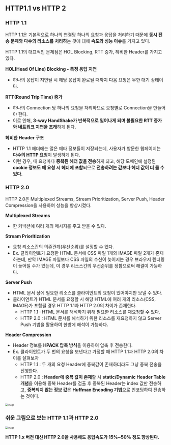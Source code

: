 ## HTTP1.1 vs HTTP 2

### HTTP 1.1

HTTP 1.1은 기본적으로 하나의 연결당 하나의 요청과 응답을 처리하기 때문에 **동시 전송 문제와 다수의 리소스를 처리하**는 것에 대해 **속도와 성능 이슈**를 가지고 있다.

HTTP 1.1의 대표적인 문제점은 HOL Blocking, RTT 증가, 헤비한 Header를 가지고 있다.

**HOL(Head Of Line) Blocking - 특정 응답 지연**

- 하나의 응답이 지연될 시 해당 응답이 완료될 때까지 다음 요청은 무한 대기 상태이다.

**RTT(Round Trip Time) 증가**

- 하나의 Connection 당 하나의 요청을 처리하므로 요청별로 Connection을 만들어야 한다.
- 이로 인해, **3-way HandShake가 반복적으로 일어나게 되며 불필요한 RTT 증가와 네트워크 지연을 초래**하게 된다.

**헤비한 Header 구조**

- HTTP 1.1 헤더에는 많은 메타 정보들이 저장되는데, 사용자가 방문한 웹페이지는 **다수의 HTTP 요청**이 발생하게 된다.
- 이런 경우, 매 요청마다 **중복된 헤더 값을 전송**하게 되고, 해당 도메인에 설정된 **cookie 정보도 매 요청 시 헤더에 포함**되므로 **전송하려는 값보다 헤더 값이 더 클 수 있다.**



### HTTP 2.0

HTTP 2.0은 Multiplexed Streams, Stream Prioritization, Server Push, Header Compression을 사용하여 성능을 향상시켰다.

**Multiplexed Streams**

- 한 커넥션에 여러 개의 메시지를 주고 받을 수 있다.

**Stream Prioritization**

- 요청 리소스간의 의존관계(우선순위)를 설정할 수 있다.
- Ex. 클라이언트가 요청한 HTML 문서에 CSS 파일 1개와 IMAGE 파일 2개가 존재하는데, 만약 IMAGE 파일보다 CSS 파일의 수신이 늦어지는 경우 브라우저 렌더링이 늦어질 수가 있는데, 이 경우 리소스간의 우선순위를 정함으로써 해결이 가능하다.

**Server Push**

- HTML 문서 상에 필요한 리소스를 클라이언트의 요청이 있어야지만 보낼 수 있다.
- 클라이언트가 HTML 문서를 요청할 시 해당 HTML에 여러 개의 리소스(CSS, IMAGE)가 포합될 경우 HTTP 1.1과 HTTP 2.0의 차이가 존재한다.
  - HTTP 1.1 : HTML 문서를 해석하기 위해 필요한 리소스를 재요청할 수 있다.
  - HTTP 2.0 : HTML 문서를 해석하기 위한 리소스를 재요청하지 않고 Server Push 기법을 활용하여 한방에 해석이 가능하다.

**Header Compression**

- Header 정보를 **HPACK 압축 방식**을 이용하여 압축 후 전송한다.
- Ex. 클라이언트가 두 번의 요청을 보낸다고 가정할 때 HTTP 1.1과 HTTP 2.0의 차이를 살펴보자
  - HTTP 1.1 : 두 개의 요청 Header에 중복값이 존재하더라도 그냥 중복 전송을 진행한다.
  - HTTP 2.0 : **Header에 중복 값이 존재**할 시 **static/Dynamic Header Table 개념**을 이용해 중복 Header를 검출 후 중복된 Header는 index 값만 전송하고, **중복되지 않는 정보 값**은 **Huffman Encoding 기법**으로 인코딩하여 전송하는 것이다.

<img src="https://user-images.githubusercontent.com/40616436/98551542-c484fa80-22e0-11eb-9ee2-c76d410d4a1c.png" alt="image" style="zoom:50%;" />

### 쉬운 그림으로 보는 HTTP 1.1과 HTTP 2.0

<img src="https://user-images.githubusercontent.com/40616436/98551640-e41c2300-22e0-11eb-808c-fb594a1d3957.png" alt="image" style="zoom:50%;" />

**HTTP 1.x 버전 대신 HTTP 2.0을 사용해도 응답속도가 15%~50% 정도 향상된다.**